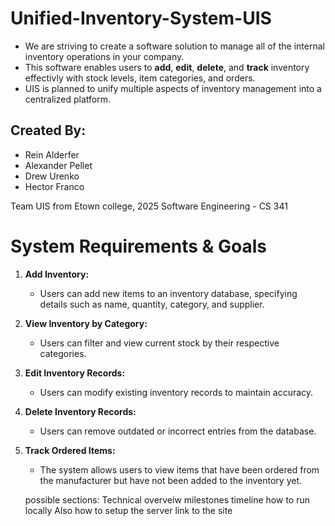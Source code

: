 # Unified-Inventory-System-UIS

- We are striving to create a software solution to manage all of the internal inventory operations in your company.
- This software enables users to **add**, **edit**, **delete**, and **track** inventory effectivly with stock levels, item categories, and orders.
- UIS is planned to unify multiple aspects of inventory management into a centralized platform.

## Created By:
- Rein Alderfer
- Alexander Pellet
- Drew Urenko
- Hector Franco  

Team UIS from Etown college, 2025 Software Engineering - CS 341

# System Requirements & Goals

1. **Add Inventory:**
    - Users can add new items to an inventory database, specifying details such as name, quantity, category, and supplier.
2. **View Inventory by Category:**
    - Users can filter and view current stock by their respective categories.
3. **Edit Inventory Records:**
    - Users can modify existing inventory records to maintain accuracy. 
4. **Delete Inventory Records:**
    - Users can remove outdated or incorrect entries from the database.
5. **Track Ordered Items:**
    - The system allows users to view items that have been ordered from the manufacturer but have not been added to the inventory yet.



    possible sections:
    Technical overveiw 
    milestones
    timeline
    how to run locally
    Also how to setup the server
    link to the site
